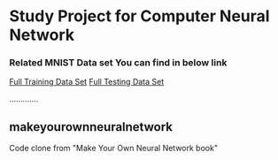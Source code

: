 # Study Project for Computer Neural Network

### Related MNIST Data set You can find in below link 
[Full Training Data Set](http://www.pjreddie.com/media/files/mnist_train.csv)
[Full Testing Data Set](http://www.pjreddie.com/media/files/mnist_test.csv)



.............

## makeyourownneuralnetwork

Code clone from "Make Your Own Neural Network book"


